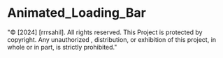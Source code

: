 # Animated_Loading_Bar
"© [2024] [rrrsahil]. All rights reserved. This Project is protected by copyright. Any unauthorized , distribution, or exhibition of this project, in whole or in part, is strictly prohibited."
